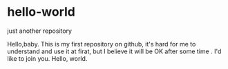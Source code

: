 # hello-world
just another repository

Hello,baby. This is my first repository on github, it's hard for me to understand and use it at firat, but I believe it will be OK after some time .
I'd like to join you.
Hello, world.

